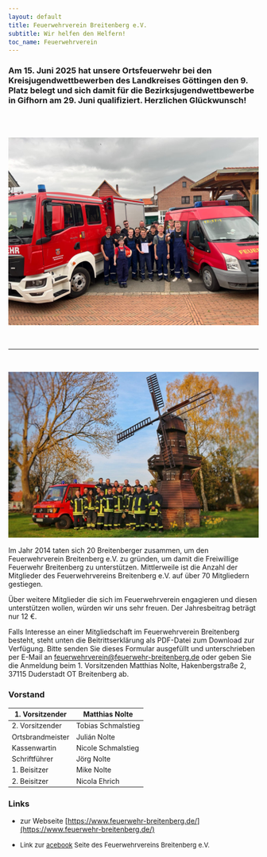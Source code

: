 ```yaml
---
layout: default
title: Feuerwehrverein Breitenberg e.V.
subtitle: Wir helfen den Helfern!
toc_name: Feuerwehrverein
---
```


### Am 15. Juni 2025 hat unsere Ortsfeuerwehr bei den Kreisjugendwettbewerben des Landkreises Göttingen den 9. Platz belegt und sich damit für die Bezirksjugendwettbewerbe in Gifhorn am 29. Juni qualifiziert. Herzlichen Glückwunsch!
<br><br>

<a href="#" class="image featured"><img src="images/jgfeuer-kkgoe-2025-06-15-9.platz.jpeg" alt="" /></a>



<br>
<hr>
<br>

<a href="#" class="image featured"><img src="images/Gruppenfoto_FFW.jpg" alt="" /></a>

Im Jahr 2014 taten sich 20 Breitenberger zusammen, um den Feuerwehrverein Breitenberg e.V. zu gründen, um damit die Freiwillige Feuerwehr Breitenberg zu unterstützen. Mittlerweile ist die Anzahl der Mitglieder des Feuerwehrvereins Breitenberg e.V. auf über 70 Mitgliedern gestiegen.

Über weitere Mitglieder die sich im Feuerwehrverein engagieren und diesen unterstützen wollen, würden wir uns sehr freuen. Der Jahresbeitrag beträgt nur 12 €.

Falls Interesse an einer Mitgliedschaft im Feuerwehrverein Breitenberg besteht, steht unten die Beitrittserklärung als PDF-Datei zum Download zur Verfügung. Bitte senden Sie dieses Formular ausgefüllt und unterschrieben per E-Mail an feuerwehrverein@feuerwehr-breitenberg.de oder geben Sie die Anmeldung beim 1. Vorsitzenden Matthias Nolte, Hakenbergstraße 2, 37115 Duderstadt OT Breitenberg ab.


### Vorstand

| 1. Vorsitzender  | Matthias Nolte     |
| ---------------- | ------------------ |
| 2. Vorsitzender  | Tobias Schmalstieg |
| Ortsbrandmeister | Julián Nolte       |
| Kassenwartin     | Nicole Schmalstieg |
| Schriftführer    | Jörg Nolte         |
| 1. Beisitzer     | Mike Nolte         |
| 2. Beisitzer     | Nicola Ehrich      |

### Links 

- zur Webseite [https://www.feuerwehr-breitenberg.de/](https://www.feuerwehr-breitenberg.de/)
- <p><font size="2">Link zur <a href="https://www.facebook.com/profile.php?id=100064547268537&locale=de_DE" class="icon brands fa-facebook-f">acebook</a> Seite des Feuerwehrvereins Breitenberg e.V.</font></p>